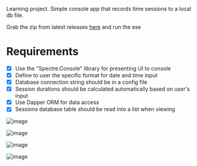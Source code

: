 Learning project. Simple console app that records time sessions to a local db file.

Grab the zip from latest releases [here](https://github.com/bheston1/time-session-tracker/releases/latest) and run the exe

# Requirements

- [x] Use the "Spectre.Console" library for presenting UI to console
- [x] Define to user the specific format for date and time input
- [x] Database connection string should be in a config file
- [x] Session durations should be calculated automatically based on user's input
- [x] Use Dapper ORM for data access
- [x] Sessions database table should be read into a list when viewing

![image](https://github.com/bheston1/time-session-tracker/assets/111481356/61e5dabf-f1f0-4cc2-8707-f1524c7020a8)

![image](https://github.com/bheston1/time-session-tracker/assets/111481356/2cfd5419-cc1b-4e9a-8b6f-4029ac427bea)

![image](https://github.com/bheston1/time-session-tracker/assets/111481356/8d63e745-24ef-4a5c-963b-bd6ad6162f46)

![image](https://github.com/bheston1/time-session-tracker/assets/111481356/9550bdc9-1aa8-454f-a73f-a24026eda5eb)
